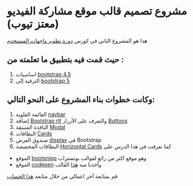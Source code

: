 # مشروع تصميم قالب موقع مشاركة الفيديو (معتز تيوب) 
هذا هو المشروع الثاني في كورس [دورة تطوير واجهات المستخدم](https://academy.hsoub.com/learn/front-end-web-development/)

## حيث قمت فيه بتطبيق ما تعلمته من :
01. اساسيات [bootstrap 4.5](https://getbootstrap.com/docs/4.5/getting-started/introduction/)
02. الترقية إلى [bootstrap 5](https://getbootstrap.com/docs/5.0/getting-started/introduction/)

## وكانت خطوات بناء المشروع على النحو التالي:
01. القائمة العلوية [navbar](https://getbootstrap.com/docs/4.5/components/navbar/)
02. إضافة [Bootstrap rtl](https://github.com/MahdiMajidzadeh/bootstrap-v4-rtl) والتعرف على الأزرار [Buttons](https://getbootstrap.com/docs/4.5/components/buttons/)
03. النافذة المنبثقة [Modal](https://getbootstrap.com/docs/4.5/components/modal/)
04. البطاقات [Cards](https://getbootstrap.com/docs/4.5/components/card/)
05. صندوق العرض [display](https://getbootstrap.com/docs/4.5/utilities/display/) في Bootstrap
06. البطاقات المخصصة [Horizontal Cards](https://getbootstrap.com/docs/4.5/components/card/) كما تعرفت في هذا الدرس على
* الموقع [bootsnipp](https://bootsnipp.com/) وهو موقع اكثر من رائع لقوالب بوتستراب 
* الموقع [codepen](https://codepen.com) وأخذنا منه [هذا](https://codepen.io/SteveJRobertson/pen/POdvgz) القالب 

قم بمتابعة آخر اعمالي من خلال متابعة [هذا الحساب](https://github.com/thankyouplatfo)
